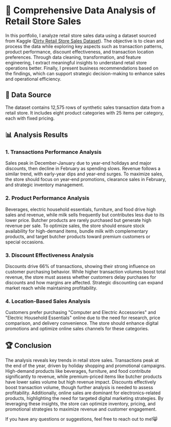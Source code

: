 # 🛒 Comprehensive Data Analysis of Retail Store Sales
In this portfolio, I analyze retail store sales data using a dataset sourced from Kaggle ([Dirty Retail Store Sales Dataset](https://www.kaggle.com/datasets/ahmedmohamed2003/retail-store-sales-dirty-for-data-cleaning/data)). The objective is to clean and process the data while exploring key aspects such as transaction patterns, product performance, discount effectiveness, and transaction location preferences. Through data cleaning, transformation, and feature engineering, I extract meaningful insights to understand retail store operations better. Finally, I present business recommendations based on the findings, which can support strategic decision-making to enhance sales and operational efficiency.

## 📂 Data Source
The dataset contains 12,575 rows of synthetic sales transaction data from a retail store. It includes eight product categories with 25 items per category, each with fixed pricing.

## 📊 Analysis Results
### 1. Transactions Performance Analysis
Sales peak in December-January due to year-end holidays and major discounts, then decline in February as spending slows. Revenue follows a similar trend, with early-year dips and year-end surges. To maximize sales, the store should focus on year-end promotions, clearance sales in February, and strategic inventory management.

### 2. Product Performance Analysis
Beverages, electric household essentials, furniture, and food drive high sales and revenue, while milk sells frequently but contributes less due to its lower price. Butcher products are rarely purchased but generate high revenue per sale. To optimize sales, the store should ensure stock availability for high-demand items, bundle milk with complementary products, and target butcher products toward premium customers or special occasions.

### 3. Discount Effectiveness Analysis
Discounts drive 66% of transactions, showing their strong influence on customer purchasing behavior. While higher transaction volumes boost total revenue, the store must assess whether customers delay purchases for discounts and how margins are affected. Strategic discounting can expand market reach while maintaining profitability.

### 4. Location-Based Sales Analysis
Customers prefer purchasing "Computer and Electric Accessories" and "Electric Household Essentials" online due to the need for research, price comparison, and delivery convenience. The store should enhance digital promotions and optimize online sales channels for these categories.

## 🏆 Conclusion
The analysis reveals key trends in retail store sales. Transactions peak at the end of the year, driven by holiday shopping and promotional campaigns. High-demand products like beverages, furniture, and food contribute significantly to revenue, while premium-priced items like butcher products have lower sales volume but high revenue impact. Discounts effectively boost transaction volume, though further analysis is needed to assess profitability. Additionally, online sales are dominant for electronics-related products, highlighting the need for targeted digital marketing strategies. By leveraging these insights, the store can optimize inventory, pricing, and promotional strategies to maximize revenue and customer engagement.

If you have any questions or suggestions, feel free to reach out to me!😸
